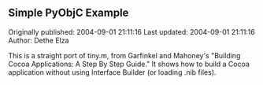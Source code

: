 ## Simple PyObjC Example

Originally published: 2004-09-01 21:11:16
Last updated: 2004-09-01 21:11:16
Author: Dethe Elza

This is a straight port of tiny.m, from Garfinkel and Mahoney's "Building Cocoa Applications: A Step By Step Guide."  It shows how to build a Cocoa application without using Interface Builder (or loading .nib files).